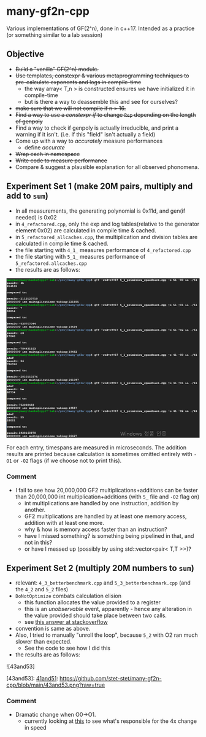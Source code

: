 # many-gf2n-cpp
Various implementations of GF(2^n), done in c++17. Intended as a practice (or something similar to a lab session)

## Objective

* ~~Build a "vanilla" GF(2^n) module.~~
* ~~Use templates, constexpr & various metaprogramming techniques to pre-calculate exponents and logs in compile-time~~
  * the way array< T,n > is constructed ensures we have initialized it in compile-time
  * but is there a way to deassemble this and see for ourselves?
* ~~make sure that we will not compile if n > 16.~~
* ~~Find a way to use a *constexpr if* to change `Rep` depending on the length of genpoly~~
* Find a way to check if genpoly is actually irreducible, and print a warning if it isn't. (i.e. if this "field" isn't actually a field)
* Come up with a way to *accurately* measure performances
  * define *accurate*
* ~~Wrap each in namespace~~
* ~~Write code to measure performance~~
* Compare & suggest a plausible explanation for all observed phonomena.


## Experiment Set 1 (make 20M pairs, multiply and add to `sum`)

* In all measurements, the generating polynomial is 0x11d, and gen(if needed) is 0x02
* in `4_refactored.cpp`, only the exp and log tables(relative to the generator element 0x02) are calculated in compile time & cached.
* in `5_refactored_allcaches.cpp`, the multiplication and division tables are calculated in compile time & cached.
* the file starting with `4_1_` measures performance of `4_refactored.cpp`
* the file starting with `5_1_` measures performance of `5_refactored.allcaches.cpp`
* the results are as follows:

![41and51]

[41and51]: https://github.com/stet-stet/many-gf2n-cpp/blob/main/41and51.png?raw=true

For each entry, timespans are measured in microseconds. 
The addition results are printed because calculation is sometimes omitted entirely with `-O1` or `-O2` flags (if we choose not to print this).

### Comment

* I fail to see how 20,000,000 GF2 multiplications+additions can be faster than 20,000,000 int multiplication+additions (with `5_` file and `-O2` flag on)
  * int multiplications are handled by one instruction, addition by another.
  * GF2 multiplications are handled by at least one memory access, addition with at least one more.
  * why & how is memory access faster than an instruction?
  * have I missed something? is something being pipelined in that, and not in this?
  * or have I messed up (possibly by using std::vector<pair< T,T >>)?

## Experiment Set 2 (multiply 20M numbers to `sum`)

* relevant: `4_3_betterbenchmark.cpp` and `5_3_betterbenchmark.cpp` (and the `4_2` and `5_2` files)
* `DoNotOptimize` combats calculation elision
  * this function allocates the value provided to a register
  * this is an *unobservable* event, apparently - hence any alteration in the value provided should take place between two calls.
  * see [this answer at stackoverflow](https://stackoverflow.com/a/38025837)
* convention is same as above.
* Also, I tried to manually "unroll the loop", because `5_2` with O2 ran much slower than expected.
  * See the code to see how I did this
* the results are as follows:

![43and53]

[43and53]: [41and51]: https://github.com/stet-stet/many-gf2n-cpp/blob/main/43and53.png?raw=true

### Comment

* Dramatic change when O0->O1.
  * currently looking at [this](https://gcc.gnu.org/onlinedocs/gcc/Optimize-Options.html) to see what's responsible for the 4x change in speed


